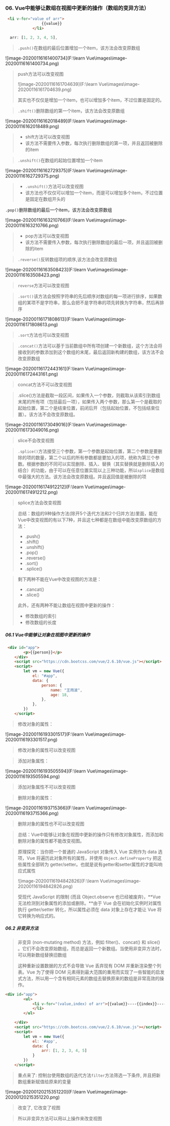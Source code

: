 ### 06. Vue中能够让数组在视图中更新的操作（数组的变异方法）

```html
 <li v-for="value of arr">
                {{value}}
            </li>
```

```js
  arr: [1, 2, 3, 4, 5],
```

> `.push()`在数组的最后位置增加一个item，该方法会改变原数组

![image-20200116161400734](F:\learn Vue\images\image-20200116161400734.png)

> push方法可以改变视图
>
> ![image-20200116161704639](F:\learn Vue\images\image-20200116161704639.png)
>
> 其实也不仅仅是增加一个item，也可以增加多个item，不过位置是固定的。

> `.shift()`删除数组的第一个item，该方法会改变原数组

![image-20200116162018489](F:\learn Vue\images\image-20200116162018489.png)

> - shift方法可以改变视图
> - 该方法不需要传入参数，每次执行删除数组的第一项，并且返回被删除的item

> `.unshift()`在数组的起始位置增加一个item

![image-20200116162729375](F:\learn Vue\images\image-20200116162729375.png)

> - `.unshift()`方法可以改变视图
> - 该方法也不仅仅可以增加一个item，而是可以增加多个item，不过位置是固定在数组开头的

`.pop()`删除数组的最后一个item，该方法会改变原数组

![image-20200116163210766](F:\learn Vue\images\image-20200116163210766.png)

> - pop方法可以改变视图
> - 该方法不需要传入参数，每次执行删除数组的最后一项，并且返回被删除的item

> `.reverse()`反转数组项的顺序,该方法会改变原数组

![image-20200116163508423](F:\learn Vue\images\image-20200116163508423.png)

> `reverse`方法可以改变视图

> `.sort()`该方法会按照字符串的先后顺序对数组的每一项进行排序，如果数组的某项不是字符串，那么会把不是字符串的项先转换为字符串，然后再排序

![image-20200116171808613](F:\learn Vue\images\image-20200116171808613.png)

> `.sort`方法也可以改变视图

> `.concat()`方法可以基于当前数组中所有项创建一个新数组，这个方法会将接收到的参数添加到这个数组的末尾，最后返回新构建的数组，该方法不会改变原数组

![image-20200116172443161](F:\learn Vue\images\image-20200116172443161.png)

> concat方法不可以改变视图

> .slice()方法是截取一段区间，如果传入一个参数，则截取从该索引到数组末尾的所有项（包括最后一项），如果传入两个参数，那么第一个是截取的起始位置，第二个是结束位置，前闭后开（包括起始位置，不包括结束位置）。该方法不会改变原数组。

![image-20200116173049016](F:\learn Vue\images\image-20200116173049016.png)

> slice不会改变视图

> `.splice()`方法接受三个参数，第一个参数是起始位置，第二个参数是要删除的项的数量，第二个以后的所有参数都是要加入的项，统称为第三个参数。根据参数的不同可以实现删除、插入、替换（其实替换就是删除插入的结合）的功能，由于可以在任意位置实现以上三种功能，所以`splice`是数组中最强大的方法。该方法会改变原数组。并且返回值是被删除的项

![image-20200116174912212](F:\learn Vue\images\image-20200116174912212.png)

> splice方法会改变视图

> 总结：数组的9种操作方法(除开5个迭代方法和2个归并方法)里面，能在Vue中改变视图的有以下7种，并且这七种都是在数组中能改变原数组的方法：
>
> - .push()
> - .shift()
> - .unshift()
> - .pop()
> - .reverse()
> - .sort()
> - .splice()

> 剩下两种不能在Vue中改变视图的方法是：
>
> - .cancat()
> - .slice()
>
> 此外，还有两种不能让数组在视图中更新的操作：
>
> - 修改数组的索引
> - 修改数组的长度

##### 06.1 Vue中能够让对象在视图中更新的操作

```HTML
 <div id="app">
        <p>{{person}}</p>
    </div>
    <script src="https://cdn.bootcss.com/vue/2.6.10/vue.js"></script>
    <script>
        let vm = new Vue({
            el: "#app",
            data: {
                person: {
                    name: "王雨波",
                    age: 18,
                },
            },
        })
    </script>
```

> 修改对象的属性：

![image-20200116193301517](F:\learn Vue\images\image-20200116193301517.png)

> 修改对象的属性可以改变视图

> 添加对象属性：

![image-20200116193505594](F:\learn Vue\images\image-20200116193505594.png)

> 添加对象属性不可以改变视图

> 删除对象的属性：

![image-20200116193715366](F:\learn Vue\images\image-20200116193715366.png)

> 删除对象的属性也不可以改变视图

> 总结：Vue中能够让对象在视图中更新的操作只有修改对象属性，而添加和删除对象的属性都不能改变视图。

> 原理探究：当你把一个普通的 JavaScript 对象传入 Vue 实例作为 data 选项，Vue 将遍历此对象所有的属性，并使用 `Object.defineProperty` 把这些属性全部转为 getter/setter。也就是说有getter和setter属性的才能叫响应式属性
>
> ![image-20200116194842826](F:\learn Vue\images\image-20200116194842826.png)
>
> 受现代 JavaScript 的限制 (而且 Object.observe 也已经被废弃)，**Vue 无法检测到对象属性的添加或删除。**由于 Vue 会在初始化实例时对属性执行 getter/setter 转化，所以属性必须在 data 对象上存在才能让 Vue 将它转换为响应式的。

##### 06.2 非变异方法

> 非变异 (non-mutating method) 方法，例如 filter()、concat() 和 slice() 。它们不会改变原始数组，而总是返回一个新数组。当使用非变异方法时，可以用新数组替换旧数组
>
> 这种重新设置数据的方式不会导致 Vue 丢弃现有 DOM 并重新渲染整个列表。Vue 为了使得 DOM 元素得到最大范围的重用而实现了一些智能的启发式方法，所以用一个含有相同元素的数组去替换原来的数组是非常高效的操作。

```html
<div id="app">
        <ul>
            <li v-for="(value,index) of arr">{{value}}----{{index}}----<input type="text" />
            </li>
        </ul>

    </div>
    <script src="https://cdn.bootcss.com/vue/2.6.10/vue.js"></script>
    <script>
        let vm = new Vue({
            el: '#app',
            data: {
                arr: [1, 2, 3, 4, 5]
            }
        })
    </script>
```

> 重点来了: 控制台使用数组的迭代方法`filter`方法筛选一下条件, 并且把新数组重新赋值给原来的变量

![image-20200120215351220](F:\learn Vue\images\image-20200120215351220.png)

> 改变了, 它改变了视图

> 所以非变异方法可以用以上操作来改变视图

